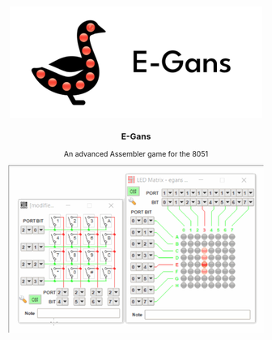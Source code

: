<p align="center">
  <img alt="E-Gans Logo" src="./media/E-Gans Logo.svg" height="220" />
  <h3 align="center">E-Gans</h3>
  <p align="center">An advanced Assembler game for the 8051</p>
</p>

<img align="center" alt="E-Gans Gif" src="./media/egans.gif">
